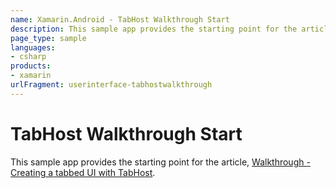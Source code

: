 ```yaml
---
name: Xamarin.Android - TabHost Walkthrough Start
description: This sample app provides the starting point for the article, Walkthrough - Creating a tabbed UI with TabHost.
page_type: sample
languages:
- csharp
products:
- xamarin
urlFragment: userinterface-tabhostwalkthrough
---
```

# TabHost Walkthrough Start

This sample app provides the starting point for the article,
[Walkthrough - Creating a tabbed UI with TabHost](https://docs.microsoft.com/xamarin/android/user-interface/layouts/tab-layout/with-action-bar).
